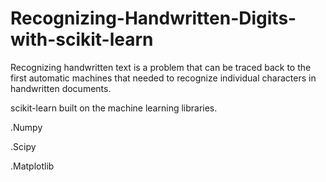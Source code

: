 # Recognizing-Handwritten-Digits-with-scikit-learn

Recognizing handwritten text is a problem that can be traced back to the first automatic machines that needed to recognize individual characters in handwritten documents.

scikit-learn built on the machine learning libraries.

.Numpy

.Scipy

.Matplotlib

